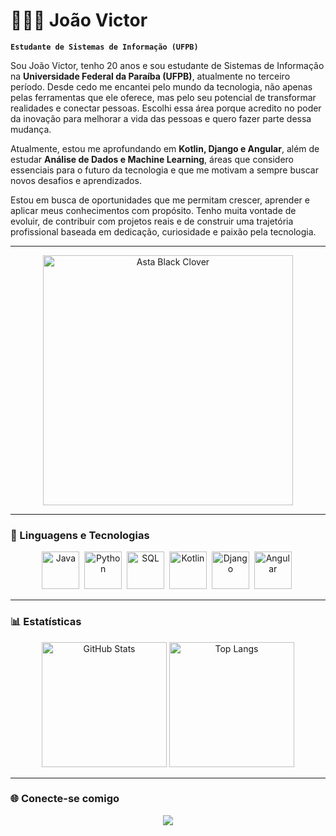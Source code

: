 # 👨🏻‍💻 João Victor

**`Estudante de Sistemas de Informação (UFPB)`**

Sou João Victor, tenho 20 anos e sou estudante de Sistemas de Informação na **Universidade Federal da Paraíba (UFPB)**, atualmente no terceiro período. Desde cedo me encantei pelo mundo da tecnologia, não apenas pelas ferramentas que ele oferece, mas pelo seu potencial de transformar realidades e conectar pessoas. Escolhi essa área porque acredito no poder da inovação para melhorar a vida das pessoas e quero fazer parte dessa mudança.  

Atualmente, estou me aprofundando em **Kotlin, Django e Angular**, além de estudar **Análise de Dados e Machine Learning**, áreas que considero essenciais para o futuro da tecnologia e que me motivam a sempre buscar novos desafios e aprendizados.  

Estou em busca de oportunidades que me permitam crescer, aprender e aplicar meus conhecimentos com propósito. Tenho muita vontade de evoluir, de contribuir com projetos reais e de construir uma trajetória profissional baseada em dedicação, curiosidade e paixão pela tecnologia.

---

<p align="center">
  <img src="https://media.tenor.com/nGNAqSY57CwAAAAM/asta-black-clover.gif" alt="Asta Black Clover" width="400"/>
</p>

---

### 🚀 Linguagens e Tecnologias  

<p align="center">
  <img src="https://cdn.jsdelivr.net/gh/devicons/devicon/icons/java/java-original.svg" title="Java" alt="Java" width="60" height="60"/>&nbsp;
  <img src="https://cdn.jsdelivr.net/gh/devicons/devicon/icons/python/python-original.svg" title="Python" alt="Python" width="60" height="60"/>&nbsp;
  <img src="https://cdn.jsdelivr.net/gh/devicons/devicon/icons/mysql/mysql-original.svg" title="SQL" alt="SQL" width="60" height="60"/>&nbsp;
  <img src="https://cdn.jsdelivr.net/gh/devicons/devicon/icons/kotlin/kotlin-original.svg" title="Kotlin" alt="Kotlin" width="60" height="60"/>&nbsp;
  <img src="https://cdn.jsdelivr.net/gh/devicons/devicon/icons/django/django-plain.svg" title="Django" alt="Django" width="60" height="60"/>&nbsp;
  <img src="https://cdn.jsdelivr.net/gh/devicons/devicon/icons/angular/angular-original.svg" title="Angular" alt="Angular" width="60" height="60"/>&nbsp;
</p>

---

### 📊 Estatísticas  

<p align="center">
  <img 
    alt="GitHub Stats" 
    height="200" 
    src="https://github-readme-stats.vercel.app/api?username=Joao-VICTOR4433&show_icons=true&theme=tokyonight&include_all_commits=true&locale=pt-br" 
  />
  <img 
    alt="Top Langs" 
    height="200" 
    src="https://github-readme-stats.vercel.app/api/top-langs/?username=Joao-VICTOR4433&theme=tokyonight&layout=compact&custom_title=Tecnologias&langs_count=8" 
  />
</p>

---

### 🌐 Conecte-se comigo  

<p align="center">
  <a href="https://github.com/Joao-VICTOR4433">
    <img src="https://img.shields.io/badge/GitHub-100000?style=for-the-badge&logo=github&logoColor=white"/>
  </a>
  <a href="https://www.linkedin.com/in/joao-victor-nogueira-alves-a17308351/">
    <img src="https://img.shields.io/badge/Linke
